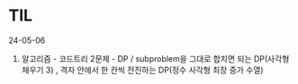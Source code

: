 # TIL
24-05-06
1. 알고리즘 - 코드트리 2문제 - DP / subproblem을 그대로 합치면 되는 DP(사각형 채우기 3) , 격자 안에서 한 칸씩 전진하는 DP(정수 사각형 최장 증가 수열)
